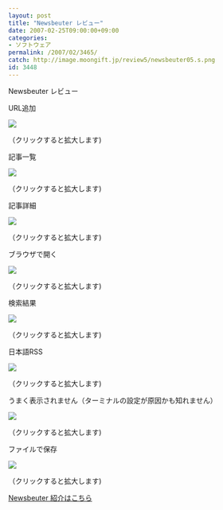 ```yaml
---
layout: post
title: "Newsbeuter レビュー"
date: 2007-02-25T09:00:00+09:00
categories:
- ソフトウェア
permalink: /2007/02/3465/
catch: http://image.moongift.jp/review5/newsbeuter05.s.png
id: 3448
---
```

Newsbeuter レビュー  
<!--more-->

URL追加

  

[![](http://image.moongift.jp/review5/newsbeuter01.s.png)](http://image.moongift.jp/review5/newsbeuter01.png)  
  
（クリックすると拡大します)

  

記事一覧

  

[![](http://image.moongift.jp/review5/newsbeuter02.s.png)](http://image.moongift.jp/review5/newsbeuter02.png)  
  
（クリックすると拡大します)

  

記事詳細

  

[![](http://image.moongift.jp/review5/newsbeuter03.s.png)](http://image.moongift.jp/review5/newsbeuter03.png)  
  
（クリックすると拡大します)

  

ブラウザで開く

  

[![](http://image.moongift.jp/review5/newsbeuter04.s.png)](http://image.moongift.jp/review5/newsbeuter04.png)  
  
（クリックすると拡大します)

  

検索結果

  

[![](http://image.moongift.jp/review5/newsbeuter05.s.png)](http://image.moongift.jp/review5/newsbeuter05.png)  
  
（クリックすると拡大します)

  

日本語RSS

  

[![](http://image.moongift.jp/review5/newsbeuter06.s.png)](http://image.moongift.jp/review5/newsbeuter06.png)  
  
（クリックすると拡大します)

  

うまく表示されません（ターミナルの設定が原因かも知れません）

  

[![](http://image.moongift.jp/review5/newsbeuter07.s.png)](http://image.moongift.jp/review5/newsbeuter07.png)  
  
（クリックすると拡大します)

  

ファイルで保存

  

[![](http://image.moongift.jp/review5/newsbeuter08.s.png)](http://image.moongift.jp/review5/newsbeuter08.png)  
  
（クリックすると拡大します)

  

[Newsbeuter 紹介はこちら](http://oss.moongift.jp/intro/i-3462.html)

